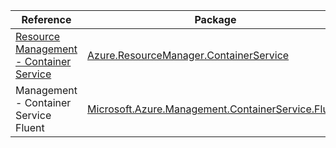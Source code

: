 | Reference | Package | Source |
|---|---|---|
|[Resource Management - Container Service](resourcemanager.containerservice-readme.md)|[Azure.ResourceManager.ContainerService](https://www.nuget.org/packages/Azure.ResourceManager.ContainerService)|[GitHub](https://github.com/Azure/azure-sdk-for-net/blob/main/sdk/containerservice/Azure.ResourceManager.ContainerService)|
|Management - Container Service Fluent|[Microsoft.Azure.Management.ContainerService.Fluent](https://www.nuget.org/packages/Microsoft.Azure.Management.ContainerService.Fluent)|[GitHub](https://github.com/Azure/azure-sdk-for-net)|
